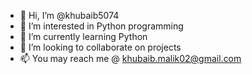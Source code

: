 - 👋 Hi, I’m @khubaib5074
- 👀 I’m interested in Python programming
- 🌱 I’m currently learning Python
- 💞️ I’m looking to collaborate on projects
- 📫 You may reach me @ khubaib.malik02@gmail.com
